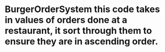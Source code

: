 # BurgerOrderSystem this code takes in values of orders done at a restaurant, it sort through them to ensure they are in ascending order.
